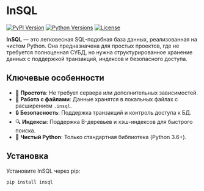 # InSQL

[![PyPI Version](https://img.shields.io/pypi/v/insql)](https://pypi.org/project/insql/)
[![Python Versions](https://img.shields.io/pypi/pyversions/insql)](https://pypi.org/project/insql/)
[![License](https://img.shields.io/pypi/l/insql)](https://github.com/IntealDev/InSQL/blob/main/LICENSE)

**InSQL** — это легковесная SQL-подобная база данных, реализованная на чистом Python. Она предназначена для простых проектов, где не требуется полноценная СУБД, но нужна структурированное хранение данных с поддержкой транзакций, индексов и безопасного доступа.

## Ключевые особенности

- 🚀 **Простота**: Не требует сервера или дополнительных зависимостей.
- 📂 **Работа с файлами**: Данные хранятся в локальных файлах с расширением `.insql`.
- 🔒 **Безопасность**: Поддержка транзакций и контроль доступа к БД.
- 🔍 **Индексы**: Поддержка B-деревьев и хэш-индексов для быстрого поиска.
- 🐍 **Чистый Python**: Только стандартная библиотека (Python 3.6+).

## Установка

Установите InSQL через pip:

```bash
pip install insql